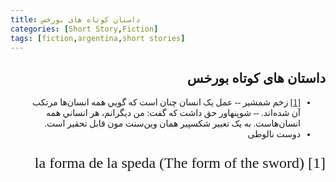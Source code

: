 ```yaml
---
title: داستان کوتاه های بورخس
categories: [Short Story,Fiction]
tags: [fiction,argentina,short stories]
---
```


<style type="text/css"> 
@font-face { font-family: 'Roya'; src: url('../../roya.ttf'); } 
p { font-family: Roya; direction: rtl; font-size:24px; } 
ul {direction:rtl;font-family: Roya;}
h2 {direction:rtl;font-family: Roya;}
</style> 

## داستان های کوتاه بورخس

- [[1]](#1) زخم شمشیر
--  عمل يک انسان چنان است که گويي همه انسان‌ها مرتکب آن شده‌اند.
-- شوپنهاور حق داشت که گفت: من ديگرانم، هر انساني همه انسان‌هاست. به يک تعبير شکسپير همان وين‌سنت مون قابل تحقير است.
- دوست نالوطی


<a id="1">[1]</a>  la forma de la speda (The form of the sword)